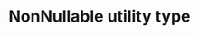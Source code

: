 ---
title: "NonNullable utility type"
description: "The NonNullable utility type lets you exclude null and undefined from a union type."
dependencies: ["passing-generics-to-types"]
link: "https://www.typescriptlang.org/docs/handbook/utility-types.html#nonnullabletype"
---